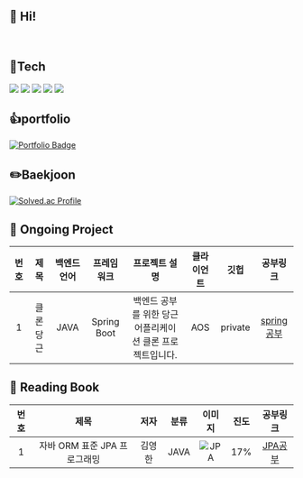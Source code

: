 ## 👋 Hi!

</br>

## :high_brightness:Tech
<div>
  
  <img src="https://img.shields.io/badge/java-007396?style=flat-square&logo=java&logoColor=white"/>
  <img src="https://img.shields.io/badge/kotlin-7F52FF?style=flat-square&logo=kotlin&logoColor=white"/>
  <img src="https://img.shields.io/badge/Android Studio-3DDC84?style=flat-square&logo=Android Studio&logoColor=white"/>
  <img src="https://img.shields.io/badge/Jetpack Compose-4285F4?style=flat-square&logo=jetpackcompose&logoColor=white"/>
  <img src="https://img.shields.io/badge/ORACLE-F80000?style=flat-square&logo=oracle&logoColor=white"/>
</div>

## :thumbsup:portfolio
 [![Portfolio Badge](https://img.shields.io/badge/Portfolio-000000?style=flat-square&logo=Notion&logoColor=white&link=https://just-date-658.notion.site/4-825f1f91c7744c4ea4307f5a1c5aeeb5?pvs=4)](https://just-date-658.notion.site/4-825f1f91c7744c4ea4307f5a1c5aeeb5?pvs=4)

## :pencil2:Baekjoon
[![Solved.ac Profile](http://mazassumnida.wtf/api/v2/generate_badge?boj=ehtjsv2)](https://solved.ac/ehtjsv2/)

## :memo: Ongoing Project
|번호| 제목 | 백엔드언어 | 프레임워크 | 프로젝트 설명| 클라이언트 | 깃헙 | 공부링크 |
|:-:|:-:|:-:|:-:|:-:|:-:|:-:|:-:|
|1| 클론당근 | JAVA | Spring Boot | 백엔드 공부를 위한 당근어플리케이션 클론 프로젝트입니다. | AOS | private | [spring공부](https://just-date-658.notion.site/Spring-ef635e734cc143b49e5fa5f160e785ad?pvs=4)

## :green_book: Reading Book
|번호| 제목|저자| 분류 | 이미지 | 진도 | 공부링크 |
|:-:|:-:|:-:|:-:|:-:|:-:|:-:|
|1|자바 ORM 표준 JPA 프로그래밍|김영한|JAVA|![JPA](https://encrypted-tbn0.gstatic.com/shopping?q=tbn:ANd9GcQBikRXsqteoGn7DkXgFmJBc-ymt-HuBvjGMDuPPyhYZ4pWkISenTwl5x-umkIC-yhqIvZJu90dJM4&usqp=CAc)| 17% | [JPA공부](https://just-date-658.notion.site/JPA-143580539b004f97b5fca9ba072bb8bf?pvs=4 ) 

<!--
**ehtjsv2/ehtjsv2** is a ✨ _special_ ✨ repository because its `README.md` (this file) appears on your GitHub profile.

Here are some ideas to get you started:

- 🔭 I’m currently working on ...
- 🌱 I’m currently learning ...
- 👯 I’m looking to collaborate on ...
- 🤔 I’m looking for help with ...
- 💬 Ask me about ...
- 📫 How to reach me: ...
- 😄 Pronouns: ...
- ⚡ Fun fact: ...
-->
